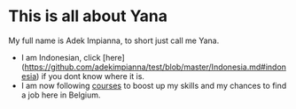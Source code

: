 # This is all about Yana

My full name is Adek Impianna, to short just call me Yana.
* I am Indonesian, click [here] (https://github.com/adekimpianna/test/blob/master/Indonesia.md#indonesia) if you dont know where it is. 
* I am now following [courses](https://github.com/adekimpianna/test/blob/master/Courses.md) to boost up my skills and my chances to find a job here in Belgium.